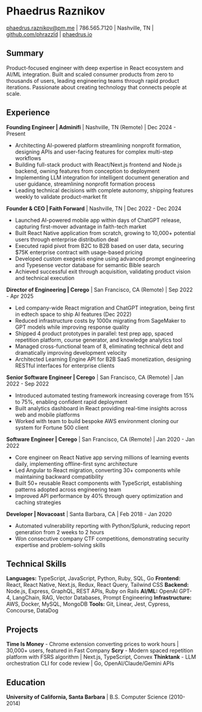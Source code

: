 # Phaedrus Raznikov

phaedrus.raznikov@pm.me | 786.565.7120 | Nashville, TN | [github.com/phrazzld](https://github.com/phrazzld) | [phaedrus.io](https://phaedrus.io)

## Summary

Product-focused engineer with deep expertise in React ecosystem and AI/ML integration. Built and scaled consumer products from zero to thousands of users, leading engineering teams through rapid product iterations. Passionate about creating technology that connects people at scale.

## Experience

**Founding Engineer | Adminifi** | Nashville, TN (Remote) | Dec 2024 - Present
- Architecting AI-powered platform streamlining nonprofit formation, designing APIs and user-facing features for complex multi-step workflows
- Building full-stack product with React/Next.js frontend and Node.js backend, owning features from conception to deployment
- Implementing LLM integration for intelligent document generation and user guidance, streamlining nonprofit formation process
- Leading technical decisions with complete autonomy, shipping features weekly to validate product-market fit

**Founder & CEO | Faith Forward** | Nashville, TN | Dec 2022 - Dec 2024
- Launched AI-powered mobile app within days of ChatGPT release, capturing first-mover advantage in faith-tech market
- Built React Native application from scratch, growing to 10,000+ potential users through enterprise distribution deal
- Executed rapid pivot from B2C to B2B based on user data, securing $75K enterprise contract with usage-based pricing
- Developed custom exegesis engine using advanced prompt engineering and Typesense vector database for semantic Bible search
- Achieved successful exit through acquisition, validating product vision and technical execution

**Director of Engineering | Cerego** | San Francisco, CA (Remote) | Sep 2022 - Apr 2025
- Led company-wide React migration and ChatGPT integration, being first in edtech space to ship AI features (Dec 2022)
- Reduced infrastructure costs by 1000x migrating from SageMaker to GPT models while improving response quality
- Shipped 4 product prototypes in parallel: test prep app, spaced repetition platform, course generator, and knowledge analytics tool
- Managed cross-functional team of 8, eliminating technical debt and dramatically improving development velocity
- Architected Learning Engine API for B2B SaaS monetization, designing RESTful interfaces for enterprise clients

**Senior Software Engineer | Cerego** | San Francisco, CA (Remote) | Jan 2022 - Sep 2022
- Introduced automated testing framework increasing coverage from 15% to 75%, enabling confident rapid deployment
- Built analytics dashboard in React providing real-time insights across web and mobile platforms
- Worked with team to build bespoke AWS environment cloning our system for Fortune 500 client

**Software Engineer | Cerego** | San Francisco, CA (Remote) | Jan 2020 - Jan 2022
- Core engineer on React Native app serving millions of learning events daily, implementing offline-first sync architecture
- Led Angular to React migration, converting 30+ components while maintaining backward compatibility
- Built 50+ reusable React components with TypeScript, establishing patterns adopted across engineering team
- Improved API performance by 40% through query optimization and caching strategies

**Developer | Novacoast** | Santa Barbara, CA | Feb 2018 - Jan 2020
- Automated vulnerability reporting with Python/Splunk, reducing report generation from 2 weeks to 2 hours
- Won consecutive company CTF competitions, demonstrating security expertise and problem-solving skills

## Technical Skills

**Languages:** TypeScript, JavaScript, Python, Ruby, SQL, Go
**Frontend:** React, React Native, Next.js, Redux, React Query, Tailwind CSS
**Backend:** Node.js, Express, GraphQL, REST APIs, Ruby on Rails
**AI/ML:** OpenAI GPT-4, LangChain, RAG, Vector Databases, Prompt Engineering
**Infrastructure:** AWS, Docker, MySQL, MongoDB
**Tools:** Git, Linear, Jest, Cypress, Concourse, DataDog

## Projects

**Time Is Money** - Chrome extension converting prices to work hours | 30,000+ users, featured in Fast Company
**Scry** - Modern spaced repetition platform with FSRS algorithm | Next.js, TypeScript, Convex
**Thinktank** - LLM orchestration CLI for code review | Go, OpenAI/Claude/Gemini APIs

## Education

**University of California, Santa Barbara** | B.S. Computer Science (2010-2014)